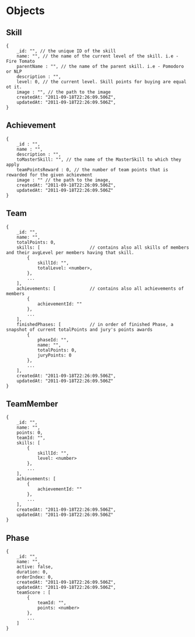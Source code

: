 # Objects #

## Skill ##
    {
        _id: "", // the unique ID of the skill
        name: "", // the name of the current level of the skill. i.e - Fire Tomato
        parentName : "", // the name of the parent skill. i.e - Pomodoro or NLP
        description : "", 
        level: 0, // the current level. Skill points for buying are equal ot it.
        image : "", // the path to the image
        createdAt: "2011-09-18T22:26:09.506Z",
        updatedAt: "2011-09-18T22:26:09.506Z",
    }

## Achievement ##
    {
        _id : "",
        name : "",
        description : "",
        toMasterSkill: "", // the name of the MasterSkill to which they apply
        teamPointsReward : 0, // the number of team points that is rewarded for the given achievment
        image : "" // the path to the image,
        createdAt: "2011-09-18T22:26:09.506Z",
        updatedAt: "2011-09-18T22:26:09.506Z"
    }

## Team ##
    {
        _id: "",
        name: "",
        totalPoints: 0,
        skills: [                   // contains also all skills of members and their avgLevel per members having that skill.
            {
                skillId: "",
                totalLevel: <number>,
            },
            ...
        ],
        achievements: [             // contains also all achievements of members
            {
                achievementId: ""
            },
            ...
        ],
        finishedPhases: [           // in order of finished Phase, a snapshot of current totalPoints and jury's points awards
            {
                phaseId: "",
                name: "",
                totalPoints: 0,
                juryPoints: 0
            },
            ...
        ],
        createdAt: "2011-09-18T22:26:09.506Z",
        updatedAt: "2011-09-18T22:26:09.506Z"
    }

## TeamMember ##
    {
        _id: "",
        name: "",
        points: 0,
        teamId: "",
        skills: [
            {
                skillId: "",
                level: <number>
            },
            ...
        ],
        achievements: [
            {
                achievementId: ""
            },
            ...
        ],
        createdAt: "2011-09-18T22:26:09.506Z",
        updatedAt: "2011-09-18T22:26:09.506Z"
    }

## Phase ##
    {
        _id: "",
        name: "",
        active: false,
        duration: 0,
        orderIndex: 0,
        createdAt: "2011-09-18T22:26:09.506Z",
        updatedAt: "2011-09-18T22:26:09.506Z",
        teamScore : [
            {
                teamId: "",
                points: <number>
            },
            ...
        ] 
    }


